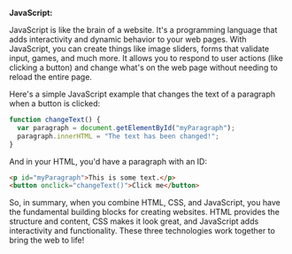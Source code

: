 **JavaScript:**

JavaScript is like the brain of a website. It's a programming language that adds interactivity and dynamic behavior to your web pages. With JavaScript, you can create things like image sliders, forms that validate input, games, and much more. It allows you to respond to user actions (like clicking a button) and change what's on the web page without needing to reload the entire page.

Here's a simple JavaScript example that changes the text of a paragraph when a button is clicked:

```javascript
function changeText() {
  var paragraph = document.getElementById("myParagraph");
  paragraph.innerHTML = "The text has been changed!";
}
```

And in your HTML, you'd have a paragraph with an ID:

```html
<p id="myParagraph">This is some text.</p>
<button onclick="changeText()">Click me</button>
```

So, in summary, when you combine HTML, CSS, and JavaScript, you have the fundamental building blocks for creating websites. HTML provides the structure and content, CSS makes it look great, and JavaScript adds interactivity and functionality. These three technologies work together to bring the web to life!